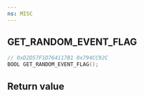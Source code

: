 ```yaml
---
ns: MISC
---
```

## GET_RANDOM_EVENT_FLAG

```c
// 0xD2D57F1D764117B1 0x794CC92C
BOOL GET_RANDOM_EVENT_FLAG();
```


## Return value
